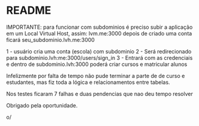 # README

IMPORTANTE: para funcionar com subdominios é preciso subir a aplicação em um Local Virtual Host, assim: lvm.me:3000 depois de criado uma conta ficará seu_subdominio.lvh.me:3000

1 - usuário cria uma conta (escola) com subdominio
2 - Será redirecionado para subdominio.lvh:me:3000/users/sign_in
3 - Entrará com as credenciais  e dentro de subdominio.lvh:3000 poderá criar cursos e matricular alunos

Infelizmente por falta de tempo não pude terminar a parte de de curso e estudantes, mas fiz toda a lógica e relacionamentos entre tabelas.

Nos testes ficaram 7 falhas e duas pendencias que nao deu tempo resolver

Obrigado pela oportunidade.

o/